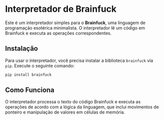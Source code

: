 # Interpretador de Brainfuck

Este é um interpretador simples para o **Brainfuck**, uma linguagem de programação esotérica minimalista. O interpretador lê um código em Brainfuck e executa as operações correspondentes.

## Instalação

Para usar o interpretador, você precisa instalar a biblioteca `brainfuck` via `pip`. Execute o seguinte comando:

```bash
pip install brainfuck
```

## Como Funciona
O interpretador processa o texto do código Brainfuck e executa as operações de acordo com a lógica da linguagem, que inclui movimentos de ponteiro e manipulação de valores em células de memória.